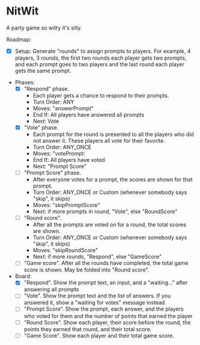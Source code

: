 # NitWit

A party game so witty it's silly.

Roadmap:

* [X] Setup: Generate "rounds" to assign prompts to players. For example, 4 players, 3 rounds, the first two rounds each player gets two prompts, and each prompt goes to two players and the last round each player gets the same prompt.
* Phases:
    * [X] "Respond" phase.
        * Each player gets a chance to respond to their prompts.
        * Turn Order: ANY
        * Moves: "answerPrompt"
        * End If: All players have answered all prompts
        * Next: Vote
    * [X] "Vote" phase.
        * Each prompt for the round is presented to all the players who did not answer it. These players all vote for their favorite.
        * Turn Order: ANY_ONCE
        * Moves: "votePrompt:
        * End If: All players have voted
        * Next: "Prompt Score"
    * [ ] "Prompt Score" phase.
        * After everyone votes for a prompt, the scores are shown for that prompt.
        * Turn Order: ANY_ONCE or Custom (whenever somebody says "skip", it skips)
        * Moves: "skipPromptScore"
        * Next: if more prompts in round, "Vote", else "RoundScore"
    * [ ] "Round score".
        * After all the prompts are voted on for a round, the total scores are shown.
        * Turn Order: ANY_ONCE or Custom (whenever somebody says "skip", it skips)
        * Moves: "skipRoundScore"
        * Next: if more rounds, "Respond", else "GameScore"
    * [ ] "Game score". After all the rounds have completed, the total game score is shown. May be folded into "Round score".
* Board:
    * [X] "Respond". Show the prompt text, an input, and a "waiting..." after answering all prompts
    * [ ] "Vote". Show the prompt text and the list of answers. If you answered it, show a "waiting for votes" message instead.
    * [ ] "Prompt Score". Show the prompt, each answer, and the players who voted for them and the number of points that earned the player
    * [ ] "Round Score". Show each player, their score before the round, the points they earned that round, and their total score.
    * [ ] "Game Score". Show each player and their total game score.